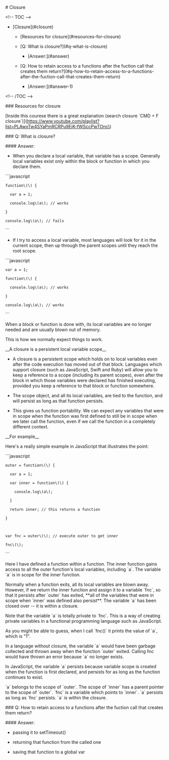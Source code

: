 \# Closure



&lt;!-- TOC --&gt;



- \[Closure\]\(\#closure\)

    - \[Resources for closure\]\(\#resources-for-closure\)

    - \[Q: What is closure?\]\(\#q-what-is-closure\)

      - \[Answer:\]\(\#answer\)

    - \[Q: How to retain access to a functions after the fuction call that creates them return?\]\(\#q-how-to-retain-access-to-a-functions-after-the-fuction-call-that-creates-them-return\)

      - \[Answer:\]\(\#answer-1\)



&lt;!-- /TOC --&gt;





\#\#\# Resources for closure

\[Inside this courese there is a great explanation \(search closure \`CMD + F  closure\`\)\]\(https://www.youtube.com/playlist?list=PLAwxTw4SYaPmRCRPu9EjK-fWSccPwTOnc\)





\#\#\# Q: What is closure?

\#\#\#\# Answer: 



- When you declare a local variable, that variable has a scope. Generally local variables exist only within the block or function in which you declare them. 

\`\`\`javascript

    function\(\) {

      var a = 1;

      console.log\(a\); // works

    }    

    console.log\(a\); // fails

\`\`\`

- If I try to access a local variable, most languages will look for it in the current scope, then up through the parent scopes until they reach the root scope.

\`\`\`javascript    

    var a = 1;

    function\(\) {

      console.log\(a\); // works

    }    

    console.log\(a\); // works

\`\`\`

When a block or function is done with, its local variables are no longer needed and are usually blown out of memory.



This is how we normally expect things to work.



\_\_A closure is a persistent local variable scope\_\_



- A closure is a persistent scope which holds on to local variables even after the code execution has moved out of that block. Languages which support closure \(such as JavaScript, Swift and Ruby\) will allow you to keep a reference to a scope \(including its parent scopes\), even after the block in which those variables were declared has finished executing, provided you keep a reference to that block or function somewhere.



- The scope object, and all its local variables, are tied to the function, and will persist as long as that function persists.

 

- This gives us function portability. We can expect any variables that were in scope when the function was first defined to still be in scope when we later call the function, even if we call the function in a completely different context.



\_\_For example\_\_



Here's a really simple example in JavaScript that illustrates the point:

\`\`\`javascript

    outer = function\(\) {

      var a = 1;

      var inner = function\(\) {

        console.log\(a\);

      }

      return inner; // this returns a function

    }



    var fnc = outer\(\); // execute outer to get inner 

    fnc\(\);

\`\`\`

Here I have defined a function within a function. The inner function gains access to all the outer function's local variables, including \`a\`. The variable \`a\` is in scope for the inner function.



Normally when a function exits, all its local variables are blown away. However, if we return the inner function and assign it to a variable \`fnc\`, so that it persists after \`outer\` has exited, \*\*all of the variables that were in scope when \`inner\` was defined also persist\*\*. The variable \`a\` has been closed over -- it is within a closure.



Note that the variable \`a\` is totally private to \`fnc\`. This is a way of creating private variables in a functional programming language such as JavaScript.



As you might be able to guess, when I call \`fnc\(\)\` it prints the value of \`a\`, which is "1". 



In a language without closure, the variable \`a\` would have been garbage collected and thrown away when the function \`outer\` exited. Calling fnc would have thrown an error because \`a\` no longer exists.



In JavaScript, the variable \`a\` persists because variable scope is created when the function is first declared, and persists for as long as the function continues to exist.



\`a\` belongs to the scope of \`outer\`. The scope of \`inner\` has a parent pointer to the scope of \`outer\`. \`fnc\` is a variable which points to \`inner\`. \`a\` persists as long as \`fnc\` persists. \`a\` is within the closure.





\#\#\# Q: How to retain access to a functions after the fuction call that creates them return?



\#\#\#\# Answer:



- passing it to setTimeout\(\)

- returning that function from the called one

- saving that function to a global var



